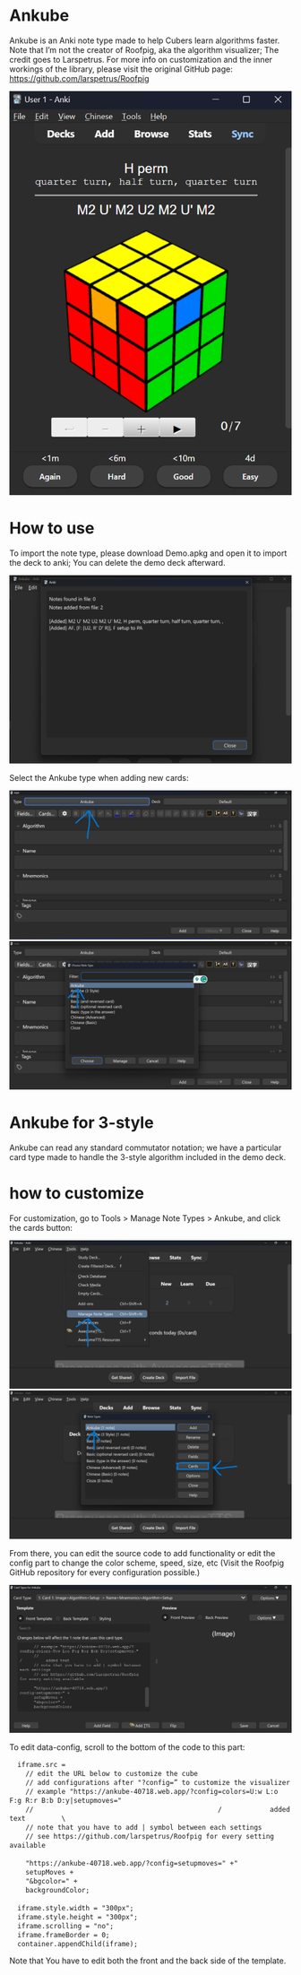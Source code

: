 # Ankube
Ankube is an Anki note type made to help Cubers learn algorithms faster. Note that I’m not the creator of Roofpig, aka the algorithm visualizer; The credit goes to Larspetrus. For more info on customization and the inner workings of the library, please visit the original GitHub page: https://github.com/larspetrus/Roofpig 

![alt text](https://github.com/JoonhaYi/Ankube/blob/main/images/ankube.png?raw=true)

# How to use
To import the note type, please download Demo.apkg and open it to import the deck to anki;
You can delete the demo deck afterward.

![alt text](https://github.com/JoonhaYi/Ankube/blob/main/images/importing.png?raw=true)

Select the Ankube type when adding new cards:

![alt text](https://github.com/JoonhaYi/Ankube/blob/main/images/changingCardType1.png?raw=true)
![alt text](https://github.com/JoonhaYi/Ankube/blob/main/images/changingCardType2.png?raw=true)

# Ankube for 3-style
Ankube can read any standard commutator notation; we have a particular card type made to handle the 3-style algorithm included in the demo deck.

# how to customize
For customization, go to Tools > Manage Note Types > Ankube, and click the cards button:

![alt text](https://github.com/JoonhaYi/Ankube/blob/main/images/customization1.png?raw=true)
![alt text](https://github.com/JoonhaYi/Ankube/blob/main/images/customization2.png?raw=true)

From there, you can edit the source code to add functionality or edit the config part to change the color scheme, speed, size, etc (Visit the Roofpig GitHub repository for every configuration possible.)

![alt text](https://github.com/JoonhaYi/Ankube/blob/main/images/editing.png?raw=true)

To edit data-config, scroll to the bottom of the code to this part:
```
  iframe.src =
    // edit the URL below to customize the cube
    // add configurations after "?config=” to customize the visualizer
    // example "https://ankube-40718.web.app/?config=colors=U:w L:o F:g R:r B:b D:y|setupmoves="
    //                                              / 	         added text         \
    // note that you have to add | symbol between each settings
    // see https://github.com/larspetrus/Roofpig for every setting available

    "https://ankube-40718.web.app/?config=setupmoves=" +"
    setupMoves +
    "&bgcolor=" +
    backgroundColor;

  iframe.style.width = "300px";
  iframe.style.height = "300px";
  iframe.scrolling = "no";
  iframe.frameBorder = 0;
  container.appendChild(iframe);
```
 Note that You have to edit both the front and the back side of the template.
